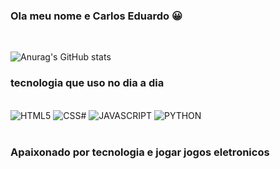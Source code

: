### Ola meu nome e Carlos Eduardo 😀
<br>

![Anurag's GitHub stats](https://github-readme-stats.vercel.app/api?username=Carloseduardomelo&show_icons=true&theme=radical)

### tecnologia que uso no dia a dia

<div style='display: inline_block'><br>
    <img alt='HTML5' src='https://img.shields.io/badge/HTML5-E34F26?style=for-the-badge&logo=html5&logoColor=white' />
    <img alt='CSS#' src='https://img.shields.io/badge/CSS3-1572B6?style=for-the-badge&logo=css3&logoColor=white' />
    <img alt='JAVASCRIPT' src='https://img.shields.io/badge/JavaScript-323330?style=for-the-badge&logo=javascript&logoColor=F7DF1E' />
    <img alt='PYTHON' src='https://img.shields.io/badge/Python-14354C?style=for-the-badge&logo=python&logoColor=white' />
</div>

<br>

### Apaixonado por tecnologia e jogar jogos eletronicos
